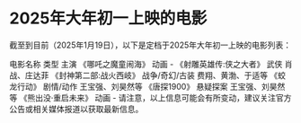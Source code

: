 # 2025年大年初一上映的电影
截至到目前（2025年1月19日），以下是定档于2025年大年初一上映的电影列表：

电影名称	类型	主演
《哪吒之魔童闹海》	动画	-
《射雕英雄传:侠之大者》	武侠	肖战、庄达菲
《封神第二部:战火西岐》	战争/奇幻/古装	费翔、黄渤、于适等
《蛟龙行动》	剧情/动作	王宝强、刘昊然等
《唐探1900》	悬疑探案	王宝强、刘昊然等
《熊出没·重启未来》	动画	-
请注意，以上信息可能会有所变动，建议关注官方公告或相关媒体报道以获取最新信息。
